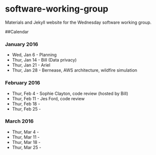 # software-working-group

Materials and Jekyll website for the Wednesday software working group.

##Calendar

### January 2016

 - Wed, Jan 6 - Planning
 - Thur, Jan 14 - Bill (Data privacy)
 - Thur, Jan 21 - Ariel
 - Thur, Jan 28 - Bernease, AWS architecture, wildfire simulation

### February 2016

 - Thur, Feb 4 - Sophie Clayton, code review (hosted by Bill)
 - Thur, Feb 11 - Jes Ford, code review
 - Thur, Feb 18 - 
 - Thur, Feb 25 - 

### March 2016

 - Thur, Mar 4 -
 - Thur, Mar 11 -
 - Thur, Mar 18 - 
 - Thur, Mar 25 -
